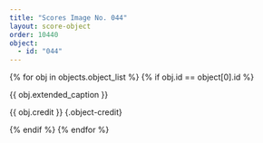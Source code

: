 ```yaml
---
title: "Scores Image No. 044"
layout: score-object
order: 10440
object:
  - id: "044"
---
```


{% for obj in objects.object_list %}
{% if obj.id == object[0].id %}

{{ obj.extended_caption }}

{{ obj.credit }} {.object-credit}

{% endif %}
{% endfor %}
